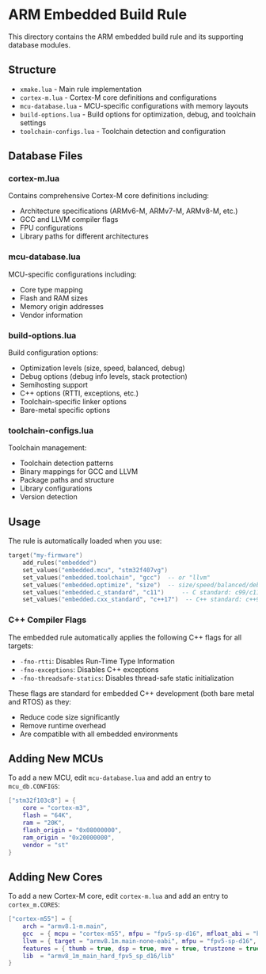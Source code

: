 # ARM Embedded Build Rule

This directory contains the ARM embedded build rule and its supporting database modules.

## Structure

- `xmake.lua` - Main rule implementation
- `cortex-m.lua` - Cortex-M core definitions and configurations
- `mcu-database.lua` - MCU-specific configurations with memory layouts
- `build-options.lua` - Build options for optimization, debug, and toolchain settings
- `toolchain-configs.lua` - Toolchain detection and configuration

## Database Files

### cortex-m.lua
Contains comprehensive Cortex-M core definitions including:
- Architecture specifications (ARMv6-M, ARMv7-M, ARMv8-M, etc.)
- GCC and LLVM compiler flags
- FPU configurations
- Library paths for different architectures

### mcu-database.lua
MCU-specific configurations including:
- Core type mapping
- Flash and RAM sizes
- Memory origin addresses
- Vendor information

### build-options.lua
Build configuration options:
- Optimization levels (size, speed, balanced, debug)
- Debug options (debug info levels, stack protection)
- Semihosting support
- C++ options (RTTI, exceptions, etc.)
- Toolchain-specific linker options
- Bare-metal specific options

### toolchain-configs.lua
Toolchain management:
- Toolchain detection patterns
- Binary mappings for GCC and LLVM
- Package paths and structure
- Library configurations
- Version detection

## Usage

The rule is automatically loaded when you use:
```lua
target("my-firmware")
    add_rules("embedded")
    set_values("embedded.mcu", "stm32f407vg")
    set_values("embedded.toolchain", "gcc")  -- or "llvm"
    set_values("embedded.optimize", "size")  -- size/speed/balanced/debug
    set_values("embedded.c_standard", "c11")     -- C standard: c99/c11/c17/c23/gnu99/gnu11/gnu17/gnu23
    set_values("embedded.cxx_standard", "c++17")  -- C++ standard: c++98/c++03/c++11/c++14/c++17/c++20/c++23
```

### C++ Compiler Flags

The embedded rule automatically applies the following C++ flags for all targets:
- `-fno-rtti`: Disables Run-Time Type Information
- `-fno-exceptions`: Disables C++ exceptions
- `-fno-threadsafe-statics`: Disables thread-safe static initialization

These flags are standard for embedded C++ development (both bare metal and RTOS) as they:
- Reduce code size significantly
- Remove runtime overhead
- Are compatible with all embedded environments

## Adding New MCUs

To add a new MCU, edit `mcu-database.lua` and add an entry to `mcu_db.CONFIGS`:
```lua
["stm32f103c8"] = { 
    core = "cortex-m3", 
    flash = "64K", 
    ram = "20K", 
    flash_origin = "0x08000000", 
    ram_origin = "0x20000000",
    vendor = "st"
}
```

## Adding New Cores

To add a new Cortex-M core, edit `cortex-m.lua` and add an entry to `cortex_m.CORES`:
```lua
["cortex-m55"] = {
    arch = "armv8.1-m.main",
    gcc  = { mcpu = "cortex-m55", mfpu = "fpv5-sp-d16", mfloat_abi = "hard" },
    llvm = { target = "armv8.1m.main-none-eabi", mfpu = "fpv5-sp-d16", mfloat_abi = "hard" },
    features = { thumb = true, dsp = true, mve = true, trustzone = true, fpu = "fpv5-sp-d16" },
    lib  = "armv8_1m_main_hard_fpv5_sp_d16/lib"
}
```